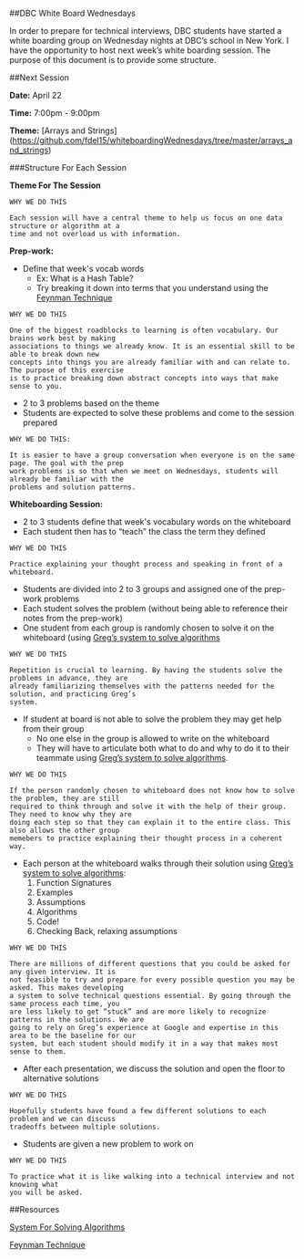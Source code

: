 ##DBC White Board Wednesdays




In order to prepare for technical interviews, DBC students have started a white boarding group on Wednesday nights at DBC’s school in New York. I have the opportunity to host next week’s white boarding session. The purpose of this document is to provide some structure.

##Next Session

**Date:** April 22

**Time:** 7:00pm - 9:00pm

**Theme:** [Arrays and Strings] (https://github.com/fdel15/whiteboardingWednesdays/tree/master/arrays_and_strings)


###Structure For Each Session

**Theme For The Session**

```
WHY WE DO THIS

Each session will have a central theme to help us focus on one data structure or algorithm at a
time and not overload us with information.

```

**Prep-work:** 
  - Define that week's vocab words
    - Ex: What is a Hash Table? 
    - Try breaking it down into terms that you understand using the [Feynman Technique](https://github.com/fdel15/whiteboardingWednesdays/blob/master/feyman_technique.md)

```
WHY WE DO THIS

One of the biggest roadblocks to learning is often vocabulary. Our brains work best by making
associations to things we already know. It is an essential skill to be able to break down new 
concepts into things you are already familiar with and can relate to. The purpose of this exercise 
is to practice breaking down abstract concepts into ways that make sense to you.

```

* 2 to 3 problems based on the theme
* Students are expected to solve these problems and come to the session prepared

```
WHY WE DO THIS:

It is easier to have a group conversation when everyone is on the same page. The goal with the prep
work problems is so that when we meet on Wednesdays, students will already be familiar with the 
problems and solution patterns.

```

**Whiteboarding Session:**

* 2 to 3 students define that week's vocabulary words on the whiteboard
* Each student then has to “teach” the class the term they defined

```
WHY WE DO THIS

Practice explaining your thought process and speaking in front of a whiteboard.

```

* Students are divided into 2 to 3 groups and assigned one of the prep-work problems
* Each student solves the problem (without being able to reference their notes from the prep-work)
* One student from each group is randomly chosen to solve it on the whiteboard (using [Greg’s system to solve algorithms](https://github.com/fdel15/whiteboardingWednesdays/blob/master/algorithm_system.md)

```
WHY WE DO THIS

Repetition is crucial to learning. By having the students solve the problems in advance, they are 
already familiarizing themselves with the patterns needed for the solution, and practicing Greg’s 
system.

```

* If student at board is not able to solve the problem they may get help from their group 
	* No one else in the group is allowed to write on the whiteboard
	* They will have to articulate both what to do and why to do it to their teammate using [Greg’s system to solve algorithms](https://github.com/fdel15/whiteboardingWednesdays/blob/master/algorithm_system.md).

```
WHY WE DO THIS

If the person randomly chosen to whiteboard does not know how to solve the problem, they are still 
required to think through and solve it with the help of their group. They need to know why they are 
doing each step so that they can explain it to the entire class. This also allows the other group 
memebers to practice explaining their thought process in a coherent way.

```

* Each person at the whiteboard walks through their solution using [Greg’s system to solve algorithms](https://github.com/fdel15/whiteboardingWednesdays/blob/master/algorithm_system.md):
	1. Function Signatures
	2. Examples
	3. Assumptions
	4. Algorithms
	5. Code!
	6. Checking Back, relaxing assumptions

```
WHY WE DO THIS

There are millions of different questions that you could be asked for any given interview. It is 
not feasible to try and prepare for every possible question you may be asked. This makes developing 
a system to solve technical questions essential. By going through the same process each time, you 
are less likely to get “stuck” and are more likely to recognize patterns in the solutions. We are 
going to rely on Greg’s experience at Google and expertise in this area to be the baseline for our 
system, but each student should modify it in a way that makes most sense to them.

```

* After each presentation, we discuss the solution and open the floor to alternative solutions

```
WHY WE DO THIS

Hopefully students have found a few different solutions to each problem and we can discuss 
tradeoffs between multiple solutions.

```

* Students are given a new problem to work on

```
WHY WE DO THIS

To practice what it is like walking into a technical interview and not knowing what 
you will be asked.

```

##Resources

[System For Solving Algorithms](https://github.com/fdel15/whiteboardingWednesdays/blob/master/algorithm_system.md)

[Feynman Technique](https://github.com/fdel15/whiteboardingWednesdays/blob/master/feyman_technique.md)

